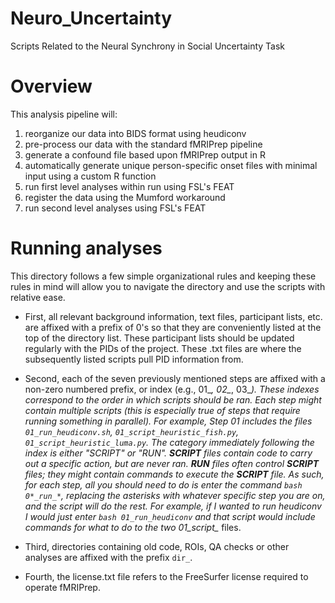 # Neuro_Uncertainty
 Scripts Related to the Neural Synchrony in Social Uncertainty Task

 # Overview

This analysis pipeline will:
01) reorganize our data into BIDS format using heudiconv
02) pre-process our data with the standard fMRIPrep pipeline
03) generate a confound file based upon fMRIPrep output in R
04) automatically generate unique person-specific onset files with minimal input using a custom R function
05) run first level analyses within run using FSL's FEAT
06) register the data using the Mumford workaround
07) run second level analyses using FSL's FEAT

# Running analyses

This directory follows a few simple organizational rules and keeping these rules in mind will allow you to navigate the directory and use the scripts with relative ease. 

- First, all relevant background information, text files, participant lists, etc. are affixed with a prefix of 0's so that they are conveniently listed at the top of the directory list. These participant lists should be updated regularly with the PIDs of the project. These .txt files are where the subsequently  listed scripts pull PID information from. 

- Second, each of the seven previously mentioned steps are affixed with a non-zero numbered prefix, or index (e.g., 01_*, 02_*, 03_*). These indexes correspond to the order in which scripts should be ran. Each step might contain multiple scripts (this is especially true of steps that require running something in parallel). For example, Step 01 includes the files `01_run_heudiconv.sh`, `01_script_heuristic_fish.py`, `01_script_heuristic_luma.py`. The category immediately following the index is either "SCRIPT" or "RUN". **SCRIPT** files contain code to carry out a specific action, but are never *ran*. **RUN** files often control **SCRIPT** files; they might contain commands to execute the **SCRIPT** file. As such, for each step, all you should need to do is enter the command `bash 0*_run_*`, replacing the asterisks with whatever specific step you are on, and the script will do the rest. For example, if I wanted to run heudiconv I would just enter `bash 01_run_heudiconv` and that script would include commands for what to do to the two 01_script_* files. 

- Third, directories containing old code, ROIs, QA checks or other analyses are affixed with the prefix `dir_`. 

- Fourth, the license.txt file refers to the FreeSurfer license required to operate fMRIPrep. 
